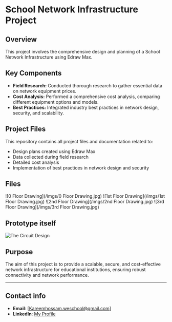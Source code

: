 # School Network Infrastructure Project

## Overview

This project involves the comprehensive design and planning of a School Network Infrastructure using Edraw Max.

## Key Components

- **Field Research:** Conducted thorough research to gather essential data on network equipment prices.
- **Cost Analysis:** Performed a comprehensive cost analysis, comparing different equipment options and models.
- **Best Practices:** Integrated industry best practices in network design, security, and scalability.

## Project Files

This repository contains all project files and documentation related to:

- Design plans created using Edraw Max
- Data collected during field research
- Detailed cost analysis
- Implementation of best practices in network design and security

## Files
![0 Floor Drawing](/imgs/0 Floor Drawing.jpg)
![1st Floor Drawing](/imgs/1st Floor Drawing.jpg)
![2nd Floor Drawing](/imgs/2nd Floor Drawing.jpg)
![3rd Floor Drawing](/imgs/3rd Floor Drawing.jpg)




## Prototype itself

![The Circuit Design](/imgs/IMG_20240408_185543-removebg-preview.png)

## Purpose

The aim of this project is to provide a scalable, secure, and cost-effective network infrastructure for educational institutions, ensuring robust connectivity and network performance.

---
## Contact info
- **Email**: [Kareemhossam.weschool@gmail.com]
- **LinkedIn**: [My Profile](www.linkedin.com/in/kareem-hossam-ghorab-a52b35235/)
